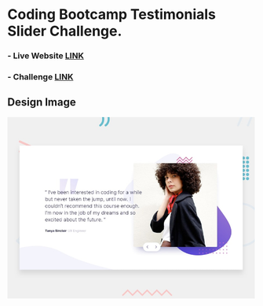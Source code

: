 # Coding Bootcamp Testimonials Slider Challenge.

### - Live Website [LINK](https://abdraoufx.github.io/frontEndMentor_Challenges/junior/coding_bootcamp_testimonials_slider/)

### - Challenge [LINK](https://www.frontendmentor.io/solutions/)

## Design Image

![Preview_Design_Image](images/desktop-preview.jpg "Design Image")
